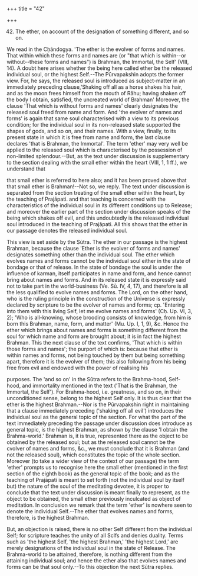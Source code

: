 +++
title = "42"

+++


42. The ether, on account of the designation of something different, and so on.

We read in the Cḥāndogya. 'The ether is the evolver of forms and names. That within which these forms and names are (or "that which is within--or without--these forms and names") is Brahman, the Immortal, the Self' (VIII, 14). A doubt here arises whether the being here called ether be the released individual soul, or the highest Self.--The Pūrvapakshin adopts the former view. For, he says, the released soul is introduced as subject-matter in an immediately preceding clause,'Shaking off all as a horse shakes his hair, and as the moon frees himself from the mouth of Rāhu; having shaken off the body I obtain, satisfied, the uncreated world of Brahman' Moreover, the clause 'That which is without forms and names' clearly designates the released soul freed from name and form. And 'the evolver of names and forms' is again that same soul characterised with a view to its previous condition; for the individual soul in its non-released state supported the shapes of gods, and so on, and their names. With a view, finally, to its present state in which it is free from name and form, the last clause declares 'that is Brahman, the Immortal'. The term 'ether' may very well be applied to the released soul which is characterised by the possession of non-limited splendour.--But, as the text under discussion is supplementary to the section dealing with the small ether within the heart (VIII, 1, 1 ff.), we understand that

that small ether is referred to here also; and it has been proved above that that small ether is Brahman!--Not so, we reply. The text under discussion is separated from the section treating of the small ether within the heart, by the teaching of Prajāpati. and that teaching is concerned with the characteristics of the individual soul in its different conditions up to Release; and moreover the earlier part of the section under discussion speaks of the being which shakes off evil, and this undoubtedly is the released individual soul introduced in the teaching of Prajāpati. All this shows that the ether in our passage denotes the released individual soul.

This view is set aside by the Sūtra. The ether in our passage is the highest Brahman, because the clause 'Ether is the evolver of forms and names' designates something other than the individual soul. The ether which evolves names and forms cannot be the individual soul either in the state of bondage or that of release. In the state of bondage the soul is under the influence of karman, itself participates in name and form, and hence cannot bring about names and forms. And in its released state it is expressly said not to take part in the world-business (Ve. Sū. IV, 4, 17), and therefore is all the less qualified to evolve names and forms. The Lord, on the other hand, who is the ruling principle in the construction of the Universe is expressly declared by scripture to be the evolver of names and forms; cp. 'Entering into them with this living Self, let me evolve names and forms' (Cḥ. Up. VI, 3, 2); 'Who is all-knowing, whose brooding consists of knowledge, from him is born this Brahman, name, form, and matter' (Mu. Up. I, 1, 9), &c. Hence the ether which brings about names and forms is something different from the soul for which name and form are brought about; it is in fact the highest Brahman. This the next clause of the text confirms, 'That which is within those forms and names'; the purport of which is: because that ether is within names and forms, not being touched by them but being something apart, therefore it is the evolver of them; this also following from his being free from evil and endowed with the power of realising his

purposes. The 'and so on' in the Sūtra refers to the Brahma-hood, Self-hood, and immortality mentioned in the text ('That is the Brahman, the Immortal, the Self'). For Brahma-hood, i.e. greatness, and so on, in their unconditioned sense, belong to the highest Self only. It is thus clear that the ether is the highest Brahman.--Nor is the Pūrvapakshin right in maintaining that a clause immediately preceding ('shaking off all evil') introduces the individual soul as the general topic of the section. For what the part of the text immediately preceding the passage under discussion does introduce as general topic, is the highest Brahman, as shown by the clause 'I obtain the Brahma-world.' Brahman is, it is true, represented there as the object to be obtained by the released soul; but as the released soul cannot be the cvolver of names and forms, &c., we must conclude that it is Brahman (and not the released soul), which constitutes the topic of the whole section. Moreover (to take a wider view of the context of our passage) the term 'ether' prompts us to recognise here the small ether (mentioned in the first section of the eighth book) as the general topic of the book; and as the teaching of Prajāpati is meant to set forth (not the individual soul by itself but) the nature of the soul of the meditating devotee, it is proper to conclude that the text under discussion is meant finally to represent, as the object to be obtained, the small ether previously inculcated as object of meditation. In conclusion we remark that the term 'ether' is nowhere seen to denote the individual Self.--The ether that evolves names and forms, therefore, is the highest Brahman.

But, an objection is raised, there is no other Self different from the individual Self; for scripture teaches the unity of all Sclfs and denies duality. Terms such as 'the highest Self, 'the highest Brahman,' 'the highest Lord,' are merely designations of the individual soul in the state of Release. The Brahma-world to be attained, therefore, is nothing different from the attaining individual soul; and hence the ether also that evolves names and forms can be that soul only.--To this objection the next Sūtra replies.

